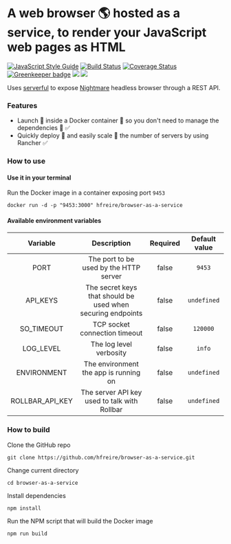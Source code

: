 # A web browser :earth_americas: hosted as a service, to render your JavaScript web pages as HTML

[![JavaScript Style Guide](https://img.shields.io/badge/code%20style-standard-brightgreen.svg)](http://standardjs.com/)
[![Build Status](https://travis-ci.org/hfreire/browser-as-a-service.svg?branch=master)](https://travis-ci.org/hfreire/browser-as-a-service)
[![Coverage Status](https://coveralls.io/repos/github/hfreire/browser-as-a-service/badge.svg?branch=master)](https://coveralls.io/github/hfreire/browser-as-a-service?branch=master)
[![Greenkeeper badge](https://badges.greenkeeper.io/hfreire/browser-as-a-service.svg)](https://greenkeeper.io/)
[![](https://img.shields.io/github/release/hfreire/browser-as-a-service.svg)](https://github.com/hfreire/browser-as-a-service/releases)
[![](https://img.shields.io/badge/license-MIT-blue.svg)](LICENSE)

Uses [serverful](https://github.com/hfreire/serverful) to expose [Nightmare](https://github.com/segmentio/nightmare) headless browser through a REST API.

### Features
* Launch :rocket: inside a Docker container :whale: so you don't need to manage the dependencies :raised_hands: :white_check_mark:
* Quickly deploy :runner: and easily scale :two_men_holding_hands: the number of servers by using Rancher :white_check_mark:

### How to use

#### Use it in your terminal
Run the Docker image in a container exposing port `9453`
```
docker run -d -p "9453:3000" hfreire/browser-as-a-service
```

#### Available environment variables
Variable | Description | Required | Default value
:---:|:---:|:---:|:---:
PORT | The port to be used by the HTTP server | false | `9453`
API_KEYS | The secret keys that should be used when securing endpoints | false | `undefined`
SO_TIMEOUT | TCP socket connection timeout | false | `120000`
LOG_LEVEL | The log level verbosity | false | `info`
ENVIRONMENT | The environment the app is running on | false | `undefined`
ROLLBAR_API_KEY | The server API key used to talk with Rollbar | false | `undefined`

### How to build
Clone the GitHub repo
```
git clone https://github.com/hfreire/browser-as-a-service.git
```

Change current directory
```
cd browser-as-a-service
```

Install dependencies
```
npm install
```

Run the NPM script that will build the Docker image
```
npm run build
```
